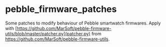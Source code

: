 pebble_firmware_patches
=======================

Some patches to modify behaviour of Pebble smartwatch firmwares. Apply with [https://github.com/MarSoft/pebble-firmware-utils/blob/master/patcher.py](patcher.py) from https://github.com/MarSoft/pebble-firmware-utils.
